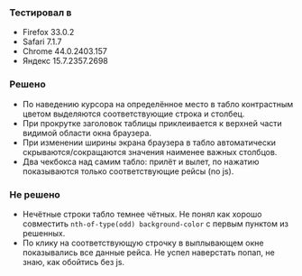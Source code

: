 ### Тестировал в
  * Firefox 33.0.2
  * Safari 7.1.7
  * Chrome 44.0.2403.157
  * Яндекс 15.7.2357.2698

### Решено
  * По наведению курсора на определённое место в табло контрастным цветом выделяются соответствующие строка и столбец.
  * При прокрутке заголовок таблицы приклеивается к верхней части видимой области окна браузера.
  * При изменении ширины экрана браузера в табло автоматически скрываются/сокращаются значения наименее важных столбцов.
  * Два чекбокса над самим табло: прилёт и вылет, по нажатию показываются только соответствующие рейсы (no js).

### Не решено
  * Нечётные строки табло темнее чётных. Не понял как хорошо совместить `nth-of-type(odd) background-color` с первым 
  пунктом из решенных.
  * По клику на соответствующую строчку в выплывающем окне показывались все данные рейса. Не успел наверстать попап,
  не знаю, как обойтись без js.
  